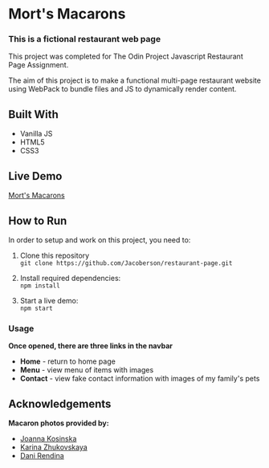 # Mort's Macarons
### This is a fictional restaurant web page
This project was completed for The Odin Project Javascript Restaurant Page Assignment.  

The aim of this project is to make a functional multi-page restaurant website using WebPack to bundle files and JS to dynamically render content.  

## Built With
* Vanilla JS
* HTML5
* CSS3

## Live Demo
[Mort's Macarons](https://jacoberson.github.io/restaurant-page/)

## How to Run
In order to setup and work on this project, you need to:
1. Clone this repository  
   `git clone https://github.com/Jacoberson/restaurant-page.git`
   
2. Install required dependencies:  
   `npm install`
   
3. Start a live demo:  
   `npm start`

### Usage
**Once opened, there are three links in the navbar**
* **Home** - return to home page
* **Menu** - view menu of items with images
* **Contact** - view fake contact information with images of my family's pets

## Acknowledgements
**Macaron photos provided by:**
* [Joanna Kosinska](https://unsplash.com/@joannakosinska)
* [Karina Zhukovskaya](https://unsplash.com/@cocarinne)
* [Dani Rendina](https://unsplash.com/@dani_r_photos)
   
